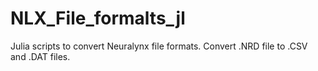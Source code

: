 # NLX_File_formalts_jl
Julia scripts to convert Neuralynx file formats.
Convert .NRD file to .CSV and .DAT files.
